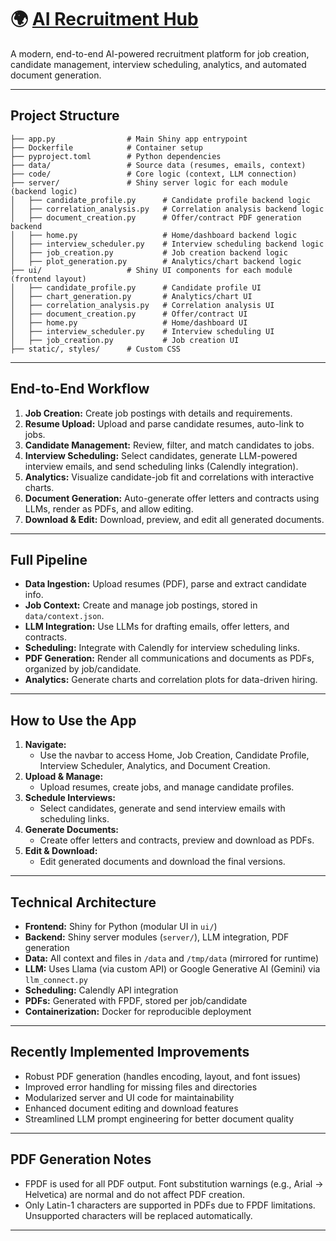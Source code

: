 #  🌍 [AI Recruitment Hub](https://github.com/rsm-wew068/graph-ai-task-manager.git)
A modern, end-to-end AI-powered recruitment platform for job creation, candidate management, interview scheduling, analytics, and automated document generation.

---

## Project Structure

```
├── app.py                # Main Shiny app entrypoint
├── Dockerfile            # Container setup
├── pyproject.toml        # Python dependencies
├── data/                 # Source data (resumes, emails, context)
├── code/                 # Core logic (context, LLM connection)
├── server/               # Shiny server logic for each module (backend logic)
│   ├── candidate_profile.py      # Candidate profile backend logic
│   ├── correlation_analysis.py   # Correlation analysis backend logic
│   ├── document_creation.py      # Offer/contract PDF generation backend
│   ├── home.py                   # Home/dashboard backend logic
│   ├── interview_scheduler.py    # Interview scheduling backend logic
│   ├── job_creation.py           # Job creation backend logic
│   ├── plot_generation.py        # Analytics/chart backend logic
├── ui/                   # Shiny UI components for each module (frontend layout)
│   ├── candidate_profile.py      # Candidate profile UI
│   ├── chart_generation.py       # Analytics/chart UI
│   ├── correlation_analysis.py   # Correlation analysis UI
│   ├── document_creation.py      # Offer/contract UI
│   ├── home.py                   # Home/dashboard UI
│   ├── interview_scheduler.py    # Interview scheduling UI
│   ├── job_creation.py           # Job creation UI
├── static/, styles/      # Custom CSS
```

---

## End-to-End Workflow

1. **Job Creation:** Create job postings with details and requirements.
2. **Resume Upload:** Upload and parse candidate resumes, auto-link to jobs.
3. **Candidate Management:** Review, filter, and match candidates to jobs.
4. **Interview Scheduling:** Select candidates, generate LLM-powered interview emails, and send scheduling links (Calendly integration).
5. **Analytics:** Visualize candidate-job fit and correlations with interactive charts.
6. **Document Generation:** Auto-generate offer letters and contracts using LLMs, render as PDFs, and allow editing.
7. **Download & Edit:** Download, preview, and edit all generated documents.

---

## Full Pipeline

- **Data Ingestion:** Upload resumes (PDF), parse and extract candidate info.
- **Job Context:** Create and manage job postings, stored in `data/context.json`.
- **LLM Integration:** Use LLMs for drafting emails, offer letters, and contracts.
- **Scheduling:** Integrate with Calendly for interview scheduling links.
- **PDF Generation:** Render all communications and documents as PDFs, organized by job/candidate.
- **Analytics:** Generate charts and correlation plots for data-driven hiring.

---

## How to Use the App

1. **Navigate:**
   - Use the navbar to access Home, Job Creation, Candidate Profile, Interview Scheduler, Analytics, and Document Creation.
3. **Upload & Manage:**
   - Upload resumes, create jobs, and manage candidate profiles.
4. **Schedule Interviews:**
   - Select candidates, generate and send interview emails with scheduling links.
5. **Generate Documents:**
   - Create offer letters and contracts, preview and download as PDFs.
6. **Edit & Download:**
   - Edit generated documents and download the final versions.

---

## Technical Architecture

- **Frontend:** Shiny for Python (modular UI in `ui/`)
- **Backend:** Shiny server modules (`server/`), LLM integration, PDF generation
- **Data:** All context and files in `/data` and `/tmp/data` (mirrored for runtime)
- **LLM:** Uses Llama (via custom API) or Google Generative AI (Gemini) via `llm_connect.py`
- **Scheduling:** Calendly API integration
- **PDFs:** Generated with FPDF, stored per job/candidate
- **Containerization:** Docker for reproducible deployment

---

## Recently Implemented Improvements

- Robust PDF generation (handles encoding, layout, and font issues)
- Improved error handling for missing files and directories
- Modularized server and UI code for maintainability
- Enhanced document editing and download features
- Streamlined LLM prompt engineering for better document quality

---

## PDF Generation Notes

- FPDF is used for all PDF output. Font substitution warnings (e.g., Arial → Helvetica) are normal and do not affect PDF creation.
- Only Latin-1 characters are supported in PDFs due to FPDF limitations. Unsupported characters will be replaced automatically.

---


